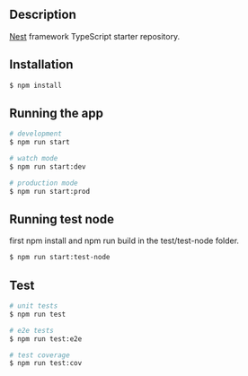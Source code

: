 ## Description

[Nest](https://github.com/nestjs/nest) framework TypeScript starter repository.

## Installation

```bash
$ npm install
```

## Running the app

```bash
# development
$ npm run start

# watch mode
$ npm run start:dev

# production mode
$ npm run start:prod
```

## Running test node

first npm install and npm run build in the test/test-node folder.

```bash
$ npm run start:test-node
```
## Test

```bash
# unit tests
$ npm run test

# e2e tests
$ npm run test:e2e

# test coverage
$ npm run test:cov
```

